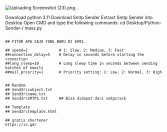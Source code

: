 ![Uploading Screenshot (23).png…]()


Download python 3.11
Download Smtp Sender
Extract Smtp Sender into Desktop
Open CMD and type the following commands:
cd Desktop/Python-Sender-/
mass.py
```

## FITUR APA SAJA YANG BARU DI E991.
		
## speed=2          	# 1: Slow, 2: Medium, 3: Fast
##connection_delay=5 	# Delay in seconds before starting the connection
##long_sleep=10    		# Long sleep time in seconds between sending batches of emails
##mail_priority=1  		# Priority setting: 1: Low, 2: Normal, 3: High


## Random
## Send3r\subject.txt
## Send3r\name.txt
## Send3r\SMTPS.txt 	## Bisa didapat dari smtpcrack

## Template
## Send3r\template.html

## gratis shortener
https://is.gd/
